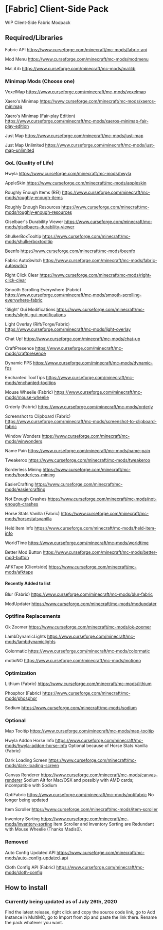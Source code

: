 # [Fabric] Client-Side Pack

WIP Client-Side Fabric Modpack

## Required/Libraries

  Fabric API <https://www.curseforge.com/minecraft/mc-mods/fabric-api>

  Mod Menu <https://www.curseforge.com/minecraft/mc-mods/modmenu>

  MaLiLib <https://www.curseforge.com/minecraft/mc-mods/malilib>

### Minimap Mods (Choose one)

  VoxelMap <https://www.curseforge.com/minecraft/mc-mods/voxelmap>

  Xaero's Minimap <https://www.curseforge.com/minecraft/mc-mods/xaeros-minimap>

  Xaero's Minimap (Fair-play Edition) <https://www.curseforge.com/minecraft/mc-mods/xaeros-minimap-fair-play-edition>

  Just Map <https://www.curseforge.com/minecraft/mc-mods/just-map>

  Just Map Unlimited <https://www.curseforge.com/minecraft/mc-mods/just-map-unlimited>

### QoL (Quality of Life)

  Hwyla <https://www.curseforge.com/minecraft/mc-mods/hwyla>

  AppleSkin <https://www.curseforge.com/minecraft/mc-mods/appleskin>

  Roughly Enough Items (REI) <https://www.curseforge.com/minecraft/mc-mods/roughly-enough-items>

  Roughly Enough Resources <https://www.curseforge.com/minecraft/mc-mods/roughly-enough-resources>

  Giselbaer's Durability Viewer <https://www.curseforge.com/minecraft/mc-mods/giselbaers-durability-viewer>

  ShulkerBoxTooltip <https://www.curseforge.com/minecraft/mc-mods/shulkerboxtooltip>

  Beenfo <https://www.curseforge.com/minecraft/mc-mods/beenfo>

  Fabric AutoSwitch <https://www.curseforge.com/minecraft/mc-mods/fabric-autoswitch>

  Right Click Clear <https://www.curseforge.com/minecraft/mc-mods/right-click-clear>

  Smooth Scrolling Everywhere (Fabric) <https://www.curseforge.com/minecraft/mc-mods/smooth-scrolling-everywhere-fabric>

  'Slight' Gui Modifications <https://www.curseforge.com/minecraft/mc-mods/slight-gui-modifications>

  Light Overlay (Rift/Forge/Fabric) <https://www.curseforge.com/minecraft/mc-mods/light-overlay>

  Chat Up! <https://www.curseforge.com/minecraft/mc-mods/chat-up>

  CraftPresence <https://www.curseforge.com/minecraft/mc-mods/craftpresence>

  Dynamic FPS <https://www.curseforge.com/minecraft/mc-mods/dynamic-fps>

  Enchanted ToolTips <https://www.curseforge.com/minecraft/mc-mods/enchanted-tooltips>

  Mouse Wheelie (Fabric) <https://www.curseforge.com/minecraft/mc-mods/mouse-wheelie>

  Orderly (Fabric) <https://www.curseforge.com/minecraft/mc-mods/orderly>

  Screenshot to Clipboard (Fabric) <https://www.curseforge.com/minecraft/mc-mods/screenshot-to-clipboard-fabric>

  Window Wonders <https://www.curseforge.com/minecraft/mc-mods/winwonders>

  Name Pain <https://www.curseforge.com/minecraft/mc-mods/name-pain>

  Tweakeroo <https://www.curseforge.com/minecraft/mc-mods/tweakeroo>

  Borderless Mining <https://www.curseforge.com/minecraft/mc-mods/borderless-mining>

  EasierCrafting <https://www.curseforge.com/minecraft/mc-mods/easiercrafting>

  Not Enough Crashes <https://www.curseforge.com/minecraft/mc-mods/not-enough-crashes>

  Horse Stats Vanilla (Fabric) <https://www.curseforge.com/minecraft/mc-mods/horsestatsvanilla>

  Held Item Info <https://www.curseforge.com/minecraft/mc-mods/held-item-info>

  WorldTime <https://www.curseforge.com/minecraft/mc-mods/worldtime>

  Better Mod Button <https://www.curseforge.com/minecraft/mc-mods/better-mod-button>

  AFKTape (Clientside) <https://www.curseforge.com/minecraft/mc-mods/afktape>

#### Recently Added to list

  Blur (Fabric) <https://www.curseforge.com/minecraft/mc-mods/blur-fabric>

  ModUpdater <https://www.curseforge.com/minecraft/mc-mods/modupdater>

### Optifine Replacements

  Ok Zoomer <https://www.curseforge.com/minecraft/mc-mods/ok-zoomer>

  LambDynamicLights <https://www.curseforge.com/minecraft/mc-mods/lambdynamiclights>

  Colormatic <https://www.curseforge.com/minecraft/mc-mods/colormatic>

  motioNO <https://www.curseforge.com/minecraft/mc-mods/motiono>

### Optimization

  Lithium (Fabric) <https://www.curseforge.com/minecraft/mc-mods/lithium>

  Phosphor (Fabric) <https://www.curseforge.com/minecraft/mc-mods/phosphor>

  Sodium <https://www.curseforge.com/minecraft/mc-mods/sodium>

### Optional

  Map Tooltip <https://www.curseforge.com/minecraft/mc-mods/map-tooltip>

  Hwyla Addon Horse Info <https://www.curseforge.com/minecraft/mc-mods/hwyla-addon-horse-info>
  Optional because of Horse Stats Vanilla (Fabric)

  Dark Loading Screen <https://www.curseforge.com/minecraft/mc-mods/dark-loading-screen>

  Canvas Renderer <https://www.curseforge.com/minecraft/mc-mods/canvas-renderer>
  Sodium Alt for Mac/OSX and possibly with AMD cards; incompatible with Sodium

  OptiFabric <https://www.curseforge.com/minecraft/mc-mods/optifabric>
  No longer being updated

  Item Scroller <https://www.curseforge.com/minecraft/mc-mods/item-scroller>

  Inventory Sorting <https://www.curseforge.com/minecraft/mc-mods/inventory-sorting>
  Item Scroller and Inventory Sorting are Redundant with Mouse Wheelie (Thanks Madis0).

### Removed

Auto Config Updated API <https://www.curseforge.com/minecraft/mc-mods/auto-config-updated-api>

Cloth Config API (Fabric) <https://www.curseforge.com/minecraft/mc-mods/cloth-config>

## How to install

### Currently being updated as of July 26th, 2020

  Find the latest release, right click and copy the source code link, go to Add Instance in MultiMC, go to Import from zip and paste the link there. Rename the pack whatever you want.
